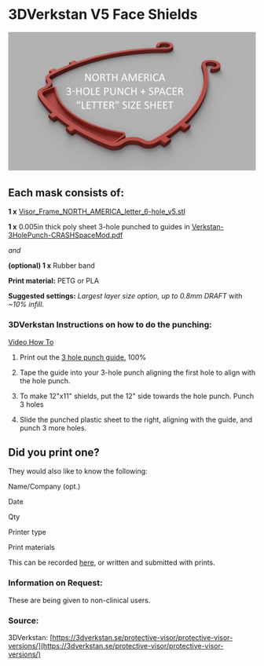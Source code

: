 # 3DVerkstan V5 Face Shields
![3DVerkstan Face shield](https://raw.githubusercontent.com/CRASHSpace/COVID-19-3dprints/master/images/faceshield_3DVerkstanV5.jpg)

## Each mask consists of:
**1 x** [Visor_Frame_NORTH_AMERICA_letter_6-hole_v5.stl](https://github.com/CRASHSpace/COVID-19-3dprints/raw/master/Face%20Shield/3DVerkstan/Visor_Frame_NORTH_AMERICA_letter_6-hole_v5.stl)

**1 x** 0.005in thick poly sheet 3-hole punched to guides in [Verkstan-3HolePunch-CRASHSpaceMod.pdf](https://github.com/CRASHSpace/COVID-19-3dprints/raw/master/Face%20Shield/3DVerkstan/Verkstan-3HolePunch-CRASHSpaceMod.pdf)

*and*

**(optional) 1 x** Rubber band

**Print material:** PETG or PLA

**Suggested settings:** *Largest layer size option, up to 0.8mm DRAFT* with *~10% infill*.

### 3DVerkstan Instructions on how to do the punching:

[Video How To](https://www.youtube.com/watch?v=rz36MhT7p-c&feature=youtu.be)

1. Print out the [3 hole punch guide.](https://github.com/CRASHSpace/COVID-19-3dprints/raw/master/Face%20Shield/3DVerkstan/Verkstan-3HolePunch-CRASHSpaceMod.pdf) 100%

2. Tape the guide into your 3-hole punch aligning the first hole to align with the hole punch.

4. To make 12"x11" shields, put the 12" side towards the hole punch. Punch 3 holes

5. Slide the punched plastic sheet to the right, aligning with the guide, and punch 3 more holes.

## Did you print one?
They would also like to know the following:

Name/Company (opt.)

Date

Qty

Printer type

Print materials

This can be recorded [here](https://airtable.com/shrZCoERKFkLPPHIm), or written and submitted with prints.

### Information on Request:
These are being given to non-clinical users.

### Source:
3DVerkstan: [https://3dverkstan.se/protective-visor/protective-visor-versions/](https://3dverkstan.se/protective-visor/protective-visor-versions/)
